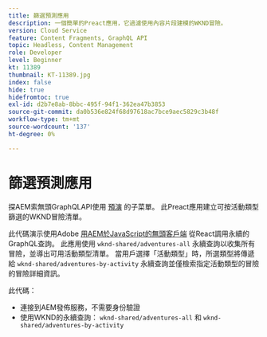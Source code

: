 ```yaml
---
title: 篩選預測應用
description: 一個簡單的Preact應用，它過濾使用內容片段建模的WKND冒險。
version: Cloud Service
feature: Content Fragments, GraphQL API
topic: Headless, Content Management
role: Developer
level: Beginner
kt: 11389
thumbnail: KT-11389.jpg
index: false
hide: true
hidefromtoc: true
exl-id: d2b7e8ab-8bbc-495f-94f1-362ea47b3853
source-git-commit: da0b536e824f68d97618ac7bce9aec5829c3b48f
workflow-type: tm+mt
source-wordcount: '137'
ht-degree: 0%

---
```


# 篩選預測應用

探AEM索無頭GraphQLAPI使用 [預演](https://preactjs.com/) 的子菜單。 此Preact應用建立可按活動類型篩選的WKND冒險清單。

此代碼演示使用Adobe [用AEM於JavaScript的無頭客戶端](https://github.com/adobe/aem-headless-client-js/blob/main/api-reference.md) 從React調用永續的GraphQL查詢。 此應用使用 `wknd-shared/adventures-all` 永續查詢以收集所有冒險，並導出可用活動類型清單。 當用戶選擇「活動類型」時，所選類型將傳遞給 `wknd-shared/adventures-by-activity` 永續查詢並僅檢索指定活動類型的冒險的冒險詳細資訊。

此代碼：

+ 連接到AEM發佈服務，不需要身份驗證
+ 使用WKND的永續查詢： `wknd-shared/adventures-all` 和 `wknd-shared/adventures-by-activity`

